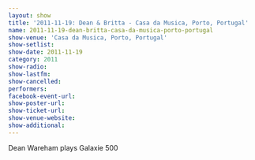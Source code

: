 ```yaml
---
layout: show
title: '2011-11-19: Dean & Britta - Casa da Musica, Porto, Portugal'
name: 2011-11-19-dean-britta-casa-da-musica-porto-portugal
show-venue: 'Casa da Musica, Porto, Portugal'
show-setlist: 
show-date: 2011-11-19
category: 2011
show-radio: 
show-lastfm: 
show-cancelled: 
performers: 
facebook-event-url: 
show-poster-url: 
show-ticket-url: 
show-venue-website: 
show-additional: 
---
```


Dean Wareham plays Galaxie 500